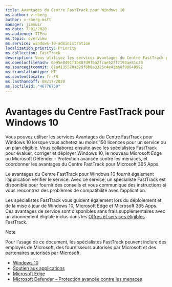 ```yaml
---
title: Avantages du Centre FastTrack pour Windows 10
ms.author: v-rberg
author: v-rberg-msft
manager: jimmuir
ms.date: 7/01/2020
ms.audience: ITPro
ms.topic: overview
ms.service: windows-10-administration
localization_priority: Priority
ms.collection: FastTrack
description: Vous utilisez les services Avantages du Centre FastTrack pour Windows 10 lorsque vous achetez *au moins* 150 licences pour un service ou un plan éligible.
ms.openlocfilehash: 0e95e8491f1b807d9f6a2fcae52ff7193ae81c30
ms.sourcegitcommit: 81ad135578a329f8b0a3325c4e43bb8f90648597
ms.translationtype: HT
ms.contentlocale: fr-FR
ms.lasthandoff: 08/17/2020
ms.locfileid: "46776759"
---
```

# <a name="fasttrack-center-benefit-for-windows-10"></a>Avantages du Centre FastTrack pour Windows 10

Vous pouvez utiliser les services Avantages du Centre FastTrack pour Windows 10 lorsque vous achetez au moins 150 licences pour un service ou un plan éligible. Vous collaborez ensuite avec les spécialistes FastTrack pour évaluer, corriger et déployer Windows 10, le nouveau Microsoft Edge ou Microsoft Defender - Protection avancée contre les menaces, et coordonner les avantages du Centre FastTrack pour Microsoft 365 Apps. 

Le avantages du Centre FastTrack pour Windows 10 fournit également l’application vérifier le service. Avec ce service, un spécialiste FastTrack est disponible pour fournir des conseils et vous communique des instructions si vous rencontrez des problèmes de compatibilité avec l’application. 

Les spécialistes FastTrack vous guident également lors du déploiement et de la mise à jour de Windows 10, Microsoft Edge et Microsoft 365 Apps. Ces avantages de service sont disponibles sans frais supplémentaires avec un abonnement éligible inclus dans les [Offres et services éligibles](M365-eligible-services-and-plans.md) FastTrack.
  
> [!NOTE]
> Pour l’usage de ce document, les spécialistes FastTrack peuvent inclure des employés de Microsoft, des fournisseurs autorisés par Microsoft et des partenaires autorisés par Microsoft. 
    
- [Windows 10](Win-10-windows-10.md)
- [Soutien aux applications](Win-10-app-assure.md)
- [Microsoft Edge](Win-10-microsoft-edge.md)
- [Microsoft Defender – Protection avancée contre les menaces](Win-10-microsoft-defender-atp.md)

